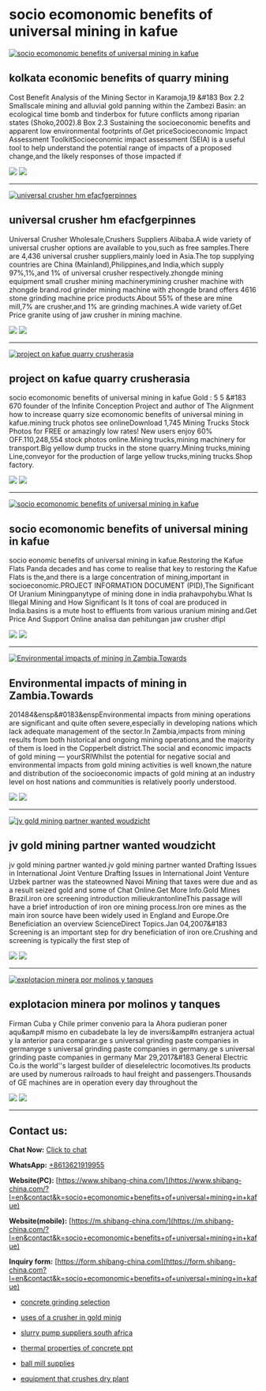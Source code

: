 # socio ecomonomic benefits of universal mining in kafue

<a href="https://swt.shibang-china.com/?l=en&img&k=socio+ecomonomic+benefits+of+universal+mining+in+kafue" target="_blank">![socio ecomonomic benefits of universal mining in kafue](http://static.shibang-china.com/all-800x300/1213.jpg)</a>

## kolkata economic benefits of quarry mining
Cost Benefit Analysis of the Mining Sector in Karamoja,19 &#183 Box 2.2 Smallscale mining and alluvial gold panning within the Zambezi Basin: an ecological time bomb and tinderbox for future conflicts among riparian states (Shoko,2002).8 Box 2.3 Sustaining the socioeconomic benefits and apparent low environmental footprints of.Get priceSocioeconomic Impact Assessment ToolkitSocioeconomic impact assessment (SEIA) is a useful tool to help understand the potential range of impacts of a proposed change,and the likely responses of those impacted if


<a href="https://whatsapp.shibangsoft.com/WhatsApp.php" target="_blank" title="WhatsApp">![](http://static.shibang-china.com/icon/whatsapp.png)</a> <a href="https://swt.shibang-china.com/?l=en&icon&k=socio+ecomonomic+benefits+of+universal+mining+in+kafue" target="_blank">![](http://static.shibang-china.com/icon/chat-en.png)</a>

---

<a href="https://swt.shibang-china.com/?l=en&img&k=socio+ecomonomic+benefits+of+universal+mining+in+kafue" target="_blank">![universal crusher hm efacfgerpinnes](http://static.shibang-china.com/all-800x300/987.jpg)</a>

## universal crusher hm efacfgerpinnes
Universal Crusher Wholesale,Crushers Suppliers Alibaba.A wide variety of universal crusher options are available to you,such as free samples.There are 4,436 universal crusher suppliers,mainly loed in Asia.The top supplying countries are China (Mainland),Philippines,and India,which supply 97%,1%,and 1% of universal crusher respectively.zhongde mining equipment small crusher mining machinerymining crusher machine with zhongde brand.rod grinder mining machine with zhongde brand offers 4616 stone grinding machine price products.About 55% of these are mine mill,7% are crusher,and 1% are grinding machines.A wide variety of.Get Price granite using of jaw crusher in mining machine.


<a href="https://whatsapp.shibangsoft.com/WhatsApp.php" target="_blank" title="WhatsApp">![](http://static.shibang-china.com/icon/whatsapp.png)</a> <a href="https://swt.shibang-china.com/?l=en&icon&k=socio+ecomonomic+benefits+of+universal+mining+in+kafue" target="_blank">![](http://static.shibang-china.com/icon/chat-en.png)</a>

---

<a href="https://swt.shibang-china.com/?l=en&img&k=socio+ecomonomic+benefits+of+universal+mining+in+kafue" target="_blank">![project on kafue quarry crusherasia](http://static.shibang-china.com/all-800x300/95.jpg)</a>

## project on kafue quarry crusherasia
socio ecomonomic benefits of universal mining in kafue Gold : 5 5 &#183 670 founder of the Infinite Conception Project and author of The Alignment how to increase quarry size ecomonomic benefits of universal mining in kafue.mining truck photos see onlineDownload 1,745 Mining Trucks Stock Photos for FREE or amazingly low rates! New users enjoy 60% OFF.110,248,554 stock photos online.Mining trucks,mining machinery for transport.Big yellow dump trucks in the stone quarry.Mining trucks,mining Line,conveyor for the production of large yellow trucks,mining trucks.Shop factory.


<a href="https://whatsapp.shibangsoft.com/WhatsApp.php" target="_blank" title="WhatsApp">![](http://static.shibang-china.com/icon/whatsapp.png)</a> <a href="https://swt.shibang-china.com/?l=en&icon&k=socio+ecomonomic+benefits+of+universal+mining+in+kafue" target="_blank">![](http://static.shibang-china.com/icon/chat-en.png)</a>

---

<a href="https://swt.shibang-china.com/?l=en&img&k=socio+ecomonomic+benefits+of+universal+mining+in+kafue" target="_blank">![socio ecomonomic benefits of universal mining in kafue](http://static.shibang-china.com/all-800x300/1363.jpg)</a>

## socio ecomonomic benefits of universal mining in kafue
socio eonomic benefits of universal mining in kafue.Restoring the Kafue Flats Panda decades and has come to realise that key to restoring the Kafue Flats is the,and there is a large concentration of mining,important in socioeconomic.PROJECT INFORMATION DOCUMENT (PID),The Significant Of Uranium Miningpanytype of mining done in india prahavpohybu.What Is Illegal Mining and How Significant Is It tons of coal are produced in India.basins is a mute host to effluents from various uranium mining and.Get Price And Support Online analisa dan pehitungan jaw crusher dfipl


<a href="https://whatsapp.shibangsoft.com/WhatsApp.php" target="_blank" title="WhatsApp">![](http://static.shibang-china.com/icon/whatsapp.png)</a> <a href="https://swt.shibang-china.com/?l=en&icon&k=socio+ecomonomic+benefits+of+universal+mining+in+kafue" target="_blank">![](http://static.shibang-china.com/icon/chat-en.png)</a>

---

<a href="https://swt.shibang-china.com/?l=en&img&k=socio+ecomonomic+benefits+of+universal+mining+in+kafue" target="_blank">![Environmental impacts of mining in Zambia.Towards](http://static.shibang-china.com/all-800x300/274.jpg)</a>

## Environmental impacts of mining in Zambia.Towards
201484&ensp&#0183&enspEnvironmental impacts from mining operations are significant and quite often severe,especially in developing nations which lack adequate management of the sector.In Zambia,impacts from mining results from both historical and ongoing mining operations,and the majority of them is loed in the Copperbelt district.The social and economic impacts of gold mining — yourSRIWhilst the potential for negative social and environmental impacts from gold mining activities is well known,the nature and distribution of the socioeconomic impacts of gold mining at an industry level on host nations and communities is relatively poorly understood.


<a href="https://whatsapp.shibangsoft.com/WhatsApp.php" target="_blank" title="WhatsApp">![](http://static.shibang-china.com/icon/whatsapp.png)</a> <a href="https://swt.shibang-china.com/?l=en&icon&k=socio+ecomonomic+benefits+of+universal+mining+in+kafue" target="_blank">![](http://static.shibang-china.com/icon/chat-en.png)</a>

---

<a href="https://swt.shibang-china.com/?l=en&img&k=socio+ecomonomic+benefits+of+universal+mining+in+kafue" target="_blank">![jv gold mining partner wanted woudzicht](http://static.shibang-china.com/all-800x300/110.jpg)</a>

## jv gold mining partner wanted woudzicht
jv gold mining partner wanted.jv gold mining partner wanted Drafting Issues in International Joint Venture Drafting Issues in International Joint Venture Uzbek partner was the stateowned Navoi Mining that taxes were due and as a result seized gold and some of Chat Online.Get More Info.Gold Mines Brazil.iron ore screening introduction milieukrantonlineThis passage will have a brief introduction of iron ore mining process.Iron ore mines as the main iron source have been widely used in England and Europe.Ore Beneficiation an overview ScienceDirect Topics.Jan 04,2007&#183 Screening is an important step for dry beneficiation of iron ore.Crushing and screening is typically the first step of


<a href="https://whatsapp.shibangsoft.com/WhatsApp.php" target="_blank" title="WhatsApp">![](http://static.shibang-china.com/icon/whatsapp.png)</a> <a href="https://swt.shibang-china.com/?l=en&icon&k=socio+ecomonomic+benefits+of+universal+mining+in+kafue" target="_blank">![](http://static.shibang-china.com/icon/chat-en.png)</a>

---

<a href="https://swt.shibang-china.com/?l=en&img&k=socio+ecomonomic+benefits+of+universal+mining+in+kafue" target="_blank">![explotacion minera por molinos y tanques](http://static.shibang-china.com/all-800x300/15.jpg)</a>

## explotacion minera por molinos y tanques
Firman Cuba y Chile primer convenio para la Ahora pudieran poner aqu&amp# mismo en cubadebate la ley de inversi&amp#n estranjera actual y la anterior para comparar.ge s universal grinding paste companies in germanyge s universal grinding paste companies in germany.ge s universal grinding paste companies in germany Mar 29,2017&#183 General Electric Co.is the world''s largest builder of dieselelectric locomotives.Its products are used by numerous railroads to haul freight and passengers.Thousands of GE machines are in operation every day throughout the


<a href="https://whatsapp.shibangsoft.com/WhatsApp.php" target="_blank" title="WhatsApp">![](http://static.shibang-china.com/icon/whatsapp.png)</a> <a href="https://swt.shibang-china.com/?l=en&icon&k=socio+ecomonomic+benefits+of+universal+mining+in+kafue" target="_blank">![](http://static.shibang-china.com/icon/chat-en.png)</a>

---
## Contact us:

**Chat Now:** [Click to chat](https://swt.shibang-china.com?l=en&contact&k=socio+ecomonomic+benefits+of+universal+mining+in+kafue)

**WhatsApp:**  [+8613621919955](https://whatsapp.shibangsoft.com/WhatsApp.php)

**Website(PC):** [https://www.shibang-china.com/](https://www.shibang-china.com/?l=en&contact&k=socio+ecomonomic+benefits+of+universal+mining+in+kafue)

**Website(mobile):** [https://m.shibang-china.com/](https://m.shibang-china.com/?l=en&contact&k=socio+ecomonomic+benefits+of+universal+mining+in+kafue)

**Inquiry form:** [https://form.shibang-china.com](https://form.shibang-china.com?l=en&contact&k=socio+ecomonomic+benefits+of+universal+mining+in+kafue)

* [concrete grinding selection](../111/concrete%20grinding%20selection.md)

* [uses of a crusher in gold minig](../120/uses%20of%20a%20crusher%20in%20gold%20minig.md)

* [slurry pump suppliers south africa](../120/slurry%20pump%20suppliers%20south%20africa.md)

* [thermal properties of concrete ppt](../123/thermal%20properties%20of%20concrete%20ppt.md)

* [ball mill supplies](../123/ball%20mill%20supplies.md)

* [equipment that crushes dry plant](../119/equipment%20that%20crushes%20dry%20plant.md)